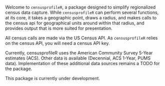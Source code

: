 Welcome to `censusprofileR`, a package designed to simplify regionalized census data capture. While `censusprofileR` can perform several functions, at its core, it takes a geographic point, draws a radius, and makes calls to the census api for geographical units around within that radius, and provides output that is more suited for presentation.

All census calls are made via the US Census API. As `censusprofileR` relies on the census API, you will need a census API key. 

Currently, censusprofileR uses the American Community Survey 5-Year estimates (ACS). Other data is available (Decennial, ACS 1-Year, PUMS data). Implementation of these additional data sources remains a TODO for the package.

This package is currently under development.
